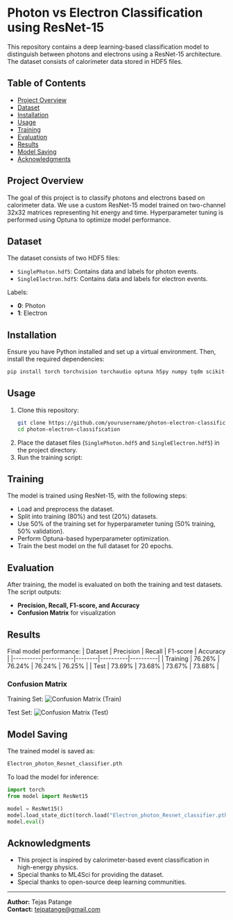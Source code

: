 # Photon vs Electron Classification using ResNet-15

This repository contains a deep learning-based classification model to distinguish between photons and electrons using a ResNet-15 architecture. The dataset consists of calorimeter data stored in HDF5 files.

## Table of Contents
- [Project Overview](#project-overview)
- [Dataset](#dataset)
- [Installation](#installation)
- [Usage](#usage)
- [Training](#training)
- [Evaluation](#evaluation)
- [Results](#results)
- [Model Saving](#model-saving)
- [Acknowledgments](#acknowledgments)

## Project Overview
The goal of this project is to classify photons and electrons based on calorimeter data. We use a custom ResNet-15 model trained on two-channel 32x32 matrices representing hit energy and time. Hyperparameter tuning is performed using Optuna to optimize model performance.

## Dataset
The dataset consists of two HDF5 files:
- `SinglePhoton.hdf5`: Contains data and labels for photon events.
- `SingleElectron.hdf5`: Contains data and labels for electron events.

Labels:
- **0**: Photon
- **1**: Electron

## Installation
Ensure you have Python installed and set up a virtual environment. Then, install the required dependencies:

```bash
pip install torch torchvision torchaudio optuna h5py numpy tqdm scikit-learn seaborn matplotlib
```

## Usage
1. Clone this repository:
   ```bash
   git clone https://github.com/yourusername/photon-electron-classification.git
   cd photon-electron-classification
   ```
2. Place the dataset files (`SinglePhoton.hdf5` and `SingleElectron.hdf5`) in the project directory.
3. Run the training script:

## Training
The model is trained using ResNet-15, with the following steps:
- Load and preprocess the dataset.
- Split into training (80%) and test (20%) datasets.
- Use 50% of the training set for hyperparameter tuning (50% training, 50% validation).
- Perform Optuna-based hyperparameter optimization.
- Train the best model on the full dataset for 20 epochs.

## Evaluation
After training, the model is evaluated on both the training and test datasets. The script outputs:
- **Precision, Recall, F1-score, and Accuracy**
- **Confusion Matrix** for visualization

## Results
Final model performance:
| Dataset  | Precision | Recall | F1-score | Accuracy |
|----------|-----------|--------|----------|----------|
| Training | 76.26%    | 76.24% | 76.24%   | 76.25%   |
| Test     | 73.69%    | 73.68% | 73.67%   | 73.68%   |
### Confusion Matrix
Training Set:
![Confusion Matrix (Train)](results/confusion_matrix_train.png)

Test Set:
![Confusion Matrix (Test)](results/confusion_matrix_test.png)

## Model Saving
The trained model is saved as:
```bash
Electron_photon_Resnet_classifier.pth
```
To load the model for inference:
```python
import torch
from model import ResNet15

model = ResNet15()
model.load_state_dict(torch.load("Electron_photon_Resnet_classifier.pth"))
model.eval()
```

## Acknowledgments
- This project is inspired by calorimeter-based event classification in high-energy physics.
- Special thanks to ML4Sci for providing the dataset.
- Special thanks to open-source deep learning communities.

---
**Author:** Tejas Patange   
**Contact:** tejpatange@gmail.com


